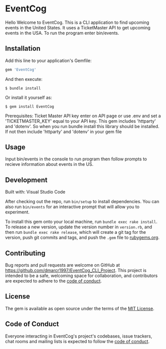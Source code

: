 # EventCog

Hello Welcome to EventCog. This is a CLI application to find upcoming events in the United States. It uses a TicketMaster API to get upcoming events in the USA. To run the program enter bin/events.
## Installation

Add this line to your application's Gemfile:

```ruby
gem 'EventCog'
```

And then execute:

    $ bundle install

Or install it yourself as:

    $ gem install EventCog

Prerequisites:
    Ticket Master API key enter on API page or use .env and set a 'TICKETMASTER_KEY' equal to your API key. 
    This gem includes 'httparty' and 'dotenv'. So when you run bundle install this library should be installed. If not then include 'httparty' and 'dotenv' in your gem file 

## Usage

Input bin/events in the console to run program then follow prompts to recieve information about events in the US.

## Development

Built with:
 Visual Studio Code

After checking out the repo, run `bin/setup` to install dependencies. You can also run `bin/events` for an interactive prompt that will allow you to experiment.

To install this gem onto your local machine, run `bundle exec rake install`. To release a new version, update the version number in `version.rb`, and then run `bundle exec rake release`, which will create a git tag for the version, push git commits and tags, and push the `.gem` file to [rubygems.org](https://rubygems.org).

## Contributing

Bug reports and pull requests are welcome on GitHub at https://github.com/dmarcr1997/EventCog_CLI_Project. This project is intended to be a safe, welcoming space for collaboration, and contributors are expected to adhere to the [code of conduct](https://github.com/dmarcr1997/EventCog_CLI_Project/blob/master/CODE_OF_CONDUCT.md).


## License

The gem is available as open source under the terms of the [MIT License](https://opensource.org/licenses/MIT).

## Code of Conduct

Everyone interacting in EventCog's project's codebases, issue trackers, chat rooms and mailing lists is expected to follow the [code of conduct](https://github.com/dmarcr1997/EventCog_CLI_Project/blob/master/CODE_OF_CONDUCT.md).
